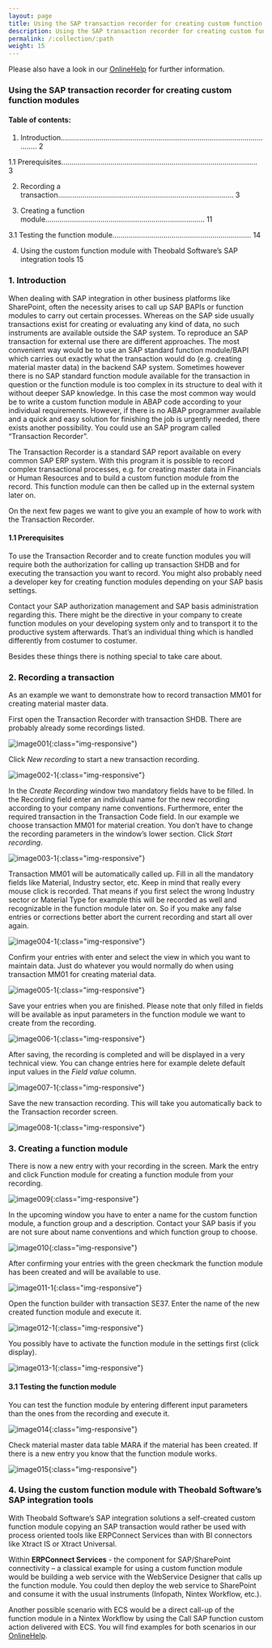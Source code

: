 ```yaml
---
layout: page
title: Using the SAP transaction recorder for creating custom function modules
description: Using the SAP transaction recorder for creating custom function modules
permalink: /:collection/:path
weight: 15
---
```


Please also have a look in our [OnlineHelp](https://help.theobald-software.com/en/) for further information.

### Using the SAP transaction recorder for creating custom function modules

#### Table of contents:

1. Introduction........................................................................................................... 2

1.1          Prerequisites................................................................................................ 3

2. Recording a transaction...................................................................................... 3

3. Creating a function module.............................................................................. 11

3.1          Testing the function module.................................................................... 14

4. Using the custom function module with Theobald Software’s SAP integration tools    15

### 1.  Introduction

When dealing with SAP integration in other business platforms like SharePoint, often the necessity arises to call up SAP BAPIs or function modules to carry out certain processes. Whereas on the SAP side usually transactions exist for creating or evaluating any kind of data, no such instruments are available outside the SAP system. To reproduce an SAP transaction for external use there are different approaches. The most convenient way would be to use an SAP standard function module/BAPI which carries out exactly what the transaction would do (e.g. creating material master data) in the backend SAP system. Sometimes however there is no SAP standard function module available for the transaction in question or the function module is too complex in its structure to deal with it without deeper SAP knowledge. In this case the most common way would be to write a custom function module in ABAP code according to your individual requirements. However, if there is no ABAP programmer available and a quick and easy solution for finishing the job is urgently needed, there exists another possibility. You could use an SAP program called “Transaction Recorder”.

The Transaction Recorder is a standard SAP report available on every common SAP ERP system. With this program it is possible to record complex transactional processes, e.g. for creating master data in Financials or Human Resources and to build a custom function module from the record. This function module can then be called up in the external system later on.

On the next few pages we want to give you an example of how to work with the Transaction Recorder.

#### 1.1 Prerequisites
To use the Transaction Recorder and to create function modules you will require both the authorization for calling up transaction SHDB and for executing the transaction you want to record. You might also probably need a developer key for creating function modules depending on your SAP basis settings.  

Contact your SAP authorization management and SAP basis administration regarding this. There might be the directive in your company to create function modules on your developing system only and to transport it to the productive system afterwards. That’s an individual thing which is handled differently from costumer to costumer.  

Besides these things there is nothing special to take care about.

### 2.  Recording a transaction

As an example we want to demonstrate how to record transaction MM01 for creating material master data.

First open the Transaction Recorder with transaction SHDB. There are probably already some recordings listed. 

![image001](/img/contents/image001.gif){:class="img-responsive"}

Click *New recording* to start a new transaction recording.

![image002-1](/img/contents/image002-1.gif){:class="img-responsive"}

In the *Create Recording* window two mandatory fields have to be filled. In the Recording field enter an individual name for the new recording according to your company name conventions. Furthermore, enter the required transaction in the Transaction Code field. In our example we choose transaction MM01 for material creation. You don’t have to change the recording parameters in the window’s lower section. Click *Start recording*. 

![image003-1](/img/contents/image003-1.gif){:class="img-responsive"}

Transaction MM01 will be automatically called up. Fill in all the mandatory fields like Material, Industry sector, etc. Keep in mind that really every mouse click is recorded. That means if you first select the wrong Industry sector or Material Type for example this will be recorded as well and recognizable in the function module later on. So if you make any false entries or corrections better abort the current recording and start all over again.

![image004-1](/img/contents/image004-1.gif){:class="img-responsive"}

Confirm your entries with enter and select the view in which you want to maintain data. Just do whatever you would normally do when using transaction MM01 for creating material data.



![image005-1](/img/contents/image005-1.jpg){:class="img-responsive"}

Save your entries when you are finished. Please note that only filled in fields will be available as input parameters in the function module we want to create from the recording.

![image006-1](/img/contents/image006-1.gif){:class="img-responsive"}

After saving, the recording is completed and will be displayed in a very technical view. You can change entries here for example delete default input values in the *Field value* column.

![image007-1](/img/contents/image007-1.gif){:class="img-responsive"}

Save the new transaction recording. This will take you automatically back to the Transaction recorder screen.

![image008-1](/img/contents/image008-1.gif){:class="img-responsive"}

### 3.  Creating a function module

There is now a new entry with your recording in the screen. Mark the entry and click Function module for creating a function module from your recording.

![image009](/img/contents/image009.gif){:class="img-responsive"}

In the upcoming window you have to enter a name for the custom function module, a function group and a description. Contact your SAP basis if you are not sure about name conventions and which function group to choose.

![image010](/img/contents/image010.jpg){:class="img-responsive"}

After confirming your entries with the green checkmark the function module has been created and will be available to use.

![image011-1](/img/contents/image011-1.gif){:class="img-responsive"}

Open the function builder with transaction SE37. Enter the name of the new created function module and execute it.  

![image012-1](/img/contents/image012-1.gif){:class="img-responsive"}

You possibly have to activate the function module in the settings first (click display).

![image013-1](/img/contents/image013-1.gif){:class="img-responsive"}

#### 3.1  Testing the function module

You can test the function module by entering different input parameters than the ones from the recording and execute it.

![image014](/img/contents/image014.png){:class="img-responsive"}

Check material master data table MARA if the material has been created. If there is a new entry you know that the function module works. 

![image015](/img/contents/image015.gif){:class="img-responsive"}

### 4.  Using the custom function module with Theobald Software’s SAP integration tools

With Theobald Software’s SAP integration solutions a self-created custom function module copying an SAP transaction would rather be used with process oriented tools like ERPConnect Services than with BI connectors like Xtract IS or Xtract Universal.

Within **ERPConnect Services** - the component for SAP/SharePoint connectivity – a classical example for using a custom function module would be building a web service with the WebService Designer that calls up the function module. You could then deploy the web service to SharePoint and consume it with the usual instruments (Infopath, Nintex Workflow, etc.).

Another possible scenario with ECS would be a direct call-up of the function module in a Nintex Workflow by using the Call SAP function custom action delivered with ECS. You will find examples for both scenarios in our [OnlineHelp](https://help.theobald-software.com).